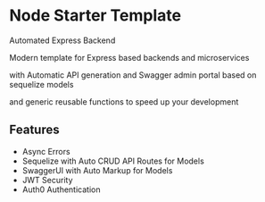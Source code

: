 # Node Starter Template

Automated Express Backend

Modern template for Express based backends and microservices

with Automatic API generation and Swagger admin portal based on sequelize models

and generic reusable functions to speed up your development

## Features

- Async Errors
- Sequelize with Auto CRUD API Routes for Models
- SwaggerUI with Auto Markup for Models
- JWT Security
- Auth0 Authentication
